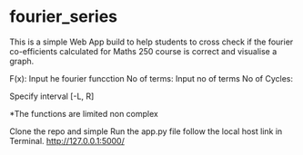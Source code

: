 # fourier_series

This is a simple Web App build to help students to cross check if the fourier co-efficients calculated for Maths 250 course is correct and visualise a graph.

F(x): Input he fourier funcction
No of terms: Input no of terms
No of Cycles:

Specify interval [-L, R]

*The functions are limited non complex

Clone the repo and simple Run the app.py file follow the local host link in Terminal. http://127.0.0.1:5000/

